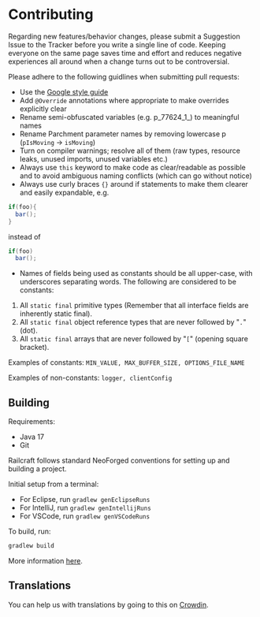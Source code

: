 # Contributing

Regarding new features/behavior changes, please submit a Suggestion Issue to the Tracker before you
write a single line of code. Keeping everyone on the same page saves time and effort and reduces
negative experiences all around when a change turns out to be controversial.

Please adhere to the following guidlines when submitting pull requests:

* Use the [Google style guide](https://github.com/google/styleguide)
* Add `@Override` annotations where appropriate to make overrides explicitly clear
* Rename semi-obfuscated variables (e.g. p_77624_1_) to meaningful names
* Rename Parchment parameter names by removing lowercase p (`pIsMoving` -> `isMoving`)
* Turn on compiler warnings; resolve all of them (raw types, resource leaks, unused imports, unused
  variables etc.)
* Always use `this` keyword to make code as clear/readable as possible and to avoid ambiguous naming
  conflicts (which can go without notice)
* Always use curly braces `{}` around if statements to make them clearer and easily expandable, e.g.

```java
if(foo){
  bar();
}
```

instead of

```java
if(foo)
  bar();
```

* Names of fields being used as constants should be all upper-case, with underscores separating
  words. The following are considered to be constants:

1. All `static final` primitive types (Remember that all interface fields are inherently static
   final).
2. All `static final` object reference types that are never followed by "`.`" (dot).
3. All `static final` arrays that are never followed by "`[`" (opening square bracket).

Examples of constants:
`MIN_VALUE, MAX_BUFFER_SIZE, OPTIONS_FILE_NAME`

Examples of non-constants:
`logger, clientConfig`

## Building

Requirements:

- Java 17
- Git

Railcraft follows standard NeoForged conventions for setting up and building a project.

Initial setup from a terminal:

* For Eclipse, run `gradlew genEclipseRuns`
* For IntelliJ, run `gradlew genIntellijRuns`
* For VSCode, run `gradlew genVSCodeRuns`

To build, run:

```sh
gradlew build
```

More information [here](https://docs.neoforged.net/docs/gettingstarted/).

## Translations
You can help us with translations by going to this on
[Crowdin](https://crowdin.com/project/railcraft-reborn).

